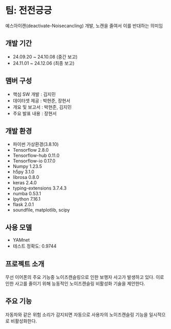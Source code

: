 # 팀: 전전긍긍
예스아이캔(deactivate-Noisecancling) 개발, 노캔을 줄여서 이를 반대하는 의미임

## 개발 기간
- 24.09.20 ~ 24.10.08 (중간 보고)
- 24.11.01 ~ 24.12.06 (최종 보고)

## 맴버 구성
- 핵심 SW 개발 : 김지민
- 데이터셋 제공 : 박현준, 장현서
- 개요 및 보고서 : 박현준, 김지민
- 주요 발표 내용 : 장현서

## 개발 환경
- 파이썬 가상환경(3.8.10)
- Tensorflow 2.8.0
- Tensorflow-hub 0.11.0
- Tensorflow-io 0.17.0
- Numpy 1.23.5
- h5py 3.1.0
- librosa 0.8.0
- keras 2.4.0
- typing-extensions 3.7.4.3
- numba 0.53.1
- Ipython 7.16.1 
- flask 2.0.1
- soundfile, matplotlib, scipy

## 사용 모델
- YAMnet
- 테스트 정확도: 0.9744

## 프로젝트 소개
무선 이어폰의 주요 기능중 노이즈캔슬링으로 인한 보행자 사고가 발생하고 있다.
이로 인한 사고를 줄이기 위해 능동적인 노이즈캔슬링 비활성화 기술을 제안한다.

## 주요 기능
자동차와 같은 위험 소리가 감지되면 자동으로 사용자의 노이즈캔슬링 기능을 일시적으로 비활성화한다.

